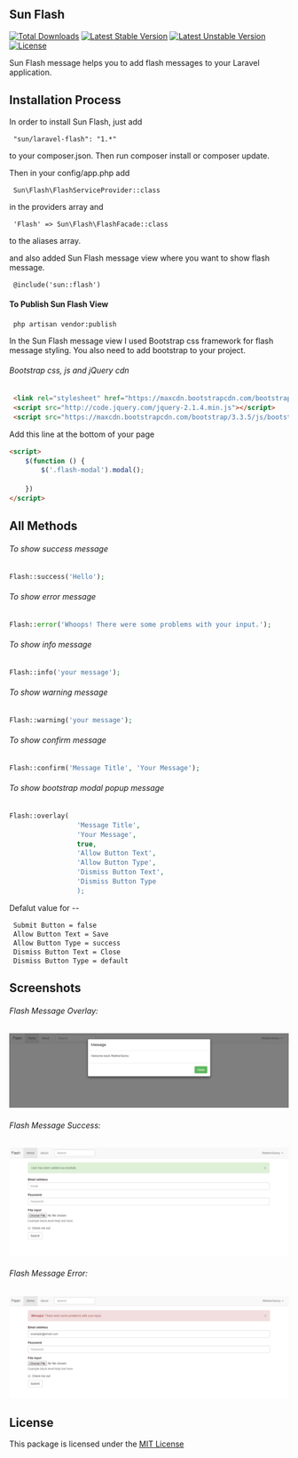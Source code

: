 ## Sun Flash

[![Total Downloads](https://poser.pugx.org/sun/laravel-flash/downloads)](https://packagist.org/packages/sun/laravel-flash) [![Latest Stable Version](https://poser.pugx.org/sun/laravel-flash/v/stable)](https://packagist.org/packages/sun/laravel-flash) [![Latest Unstable Version](https://poser.pugx.org/sun/laravel-flash/v/unstable)](https://packagist.org/packages/sun/laravel-flash) [![License](https://poser.pugx.org/sun/laravel-flash/license)](https://packagist.org/packages/sun/laravel-flash)

Sun Flash message helps you to add flash messages to your Laravel application.

## Installation Process

In order to install Sun Flash, just add

```
 "sun/laravel-flash": "1.*"
```
to your composer.json. Then run composer install or composer update.

Then in your config/app.php add

```
 Sun\Flash\FlashServiceProvider::class
```
in the providers array and

```
 'Flash' => Sun\Flash\FlashFacade::class
```
to the aliases array.

and also added Sun Flash message view where you want to show flash message.

```
 @include('sun::flash')
```

#### To Publish Sun Flash View

```
 php artisan vendor:publish
```

In the Sun Flash message view I used Bootstrap css framework for flash message styling. You also need to add bootstrap to your project. 

###### Bootstrap css, js and jQuery cdn 
```html
 <link rel="stylesheet" href="https://maxcdn.bootstrapcdn.com/bootstrap/3.3.5/css/bootstrap.min.css">
 <script src="http://code.jquery.com/jquery-2.1.4.min.js"></script>
 <script src="https://maxcdn.bootstrapcdn.com/bootstrap/3.3.5/js/bootstrap.min.js"></script>
```

Add this line at the bottom of your page
 
 ```html
 <script>
     $(function () {
         $('.flash-modal').modal();
 
     })
 </script>
 ```

## All Methods

###### To show success message

```php
Flash::success('Hello');
```

###### To show error message

```php
Flash::error('Whoops! There were some problems with your input.');
```

###### To show info message

```php
Flash::info('your message');
```

###### To show warning message

```php
Flash::warning('your message');
```

###### To show confirm message

```php
Flash::confirm('Message Title', 'Your Message');
```

###### To show bootstrap modal popup message

```php
Flash::overlay(
                 'Message Title',
                 'Your Message',
                 true,
                 'Allow Button Text',
                 'Allow Button Type',
                 'Dismiss Button Text',
                 'Dismiss Button Type
                 );
```

Defalut value for --

```
 Submit Button = false
 Allow Button Text = Save
 Allow Button Type = success
 Dismiss Button Text = Close
 Dismiss Button Type = default
```

## Screenshots

###### Flash Message Overlay:
![Overlay view](https://github.com/IftekherSunny/Flash/blob/master/screenshot/overlay.png)

###### Flash Message Success:
![Overlay view](https://github.com/IftekherSunny/Flash/blob/master/screenshot/success.png)

###### Flash Message Error:
![Overlay view](https://github.com/IftekherSunny/Flash/blob/master/screenshot/error.png)

## License

This package is licensed under the [MIT License](https://github.com/IftekherSunny/laravel-flash/blob/master/LICENSE)
